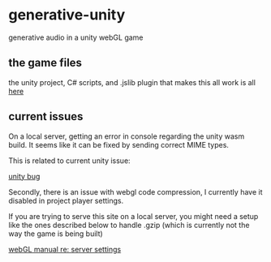 # generative-unity
generative audio in a unity webGL game

## the game files
the unity project, C# scripts, and .jslib plugin that makes this all work is all [here](https://www.dropbox.com/sh/ihq2crjg13ij3li/AACDJi_49WV6Q92X2jaevXCqa?dl=0)

## current issues

On a local server, getting an error in console regarding the unity wasm build. It seems like it can be fixed by sending correct MIME types. 

This is related to current unity issue:

[unity bug](https://issuetracker.unity3d.com/issues/webgl-wasm-streaming-compile-failed-browser-errors-occur-when-launching-any-unity-project-on-a-server)


Secondly, there is an issue with webgl code compression, I currently have it disabled in project player settings. 

If you are trying to serve this site on a local server, you might need a setup like the ones described below to handle .gzip (which is currently not the way the game is being built)

[webGL manual re: server settings](https://us04web.zoom.us/j/2671415526?pwd=U0dSRkpWTzZVTGJVZFZRck4yVW1yQT09)
